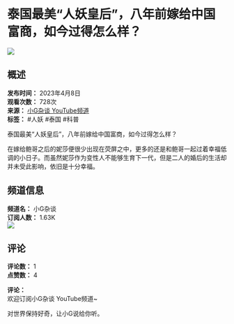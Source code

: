 # 泰国最美“人妖皇后”，八年前嫁给中国富商，如今过得怎么样？

![](https://i.ytimg.com/an/EBiBrguhAY9_o1fr1lhZ9A/featured_channel.jpg?v=6284b682)

## 概述

**发布时间：** 2023年4月8日  
**观看次数：** 728次  
**来源：** [小G杂谈 YouTube频道](https://www.youtube.com/channel/UCEBiBrguhAY9_o1fr1lhZ9A?sub_confirmation=1)  
**标签：** #人妖 #泰国 #科普

泰国最美“人妖皇后”，八年前嫁给中国富商，如今过得怎么样？

在嫁给鲍哥之后的妮莎便很少出现在荧屏之中，更多的还是和鲍哥一起过着幸福低调的小日子。而虽然妮莎作为变性人不能够生育下一代，但是二人的婚后的生活却并未受此影响，依旧是十分幸福。

## 频道信息

**频道名：** 小G杂谈  
**订阅人数：** 1.63K  
![](https://yt3.ggpht.com/tOr5KDsXObQA1AK0dz12WatZpRM_psZWRq7zkdck0CdTJUdCI-n-wpSzkTLrVjCIpGrIoR0xbg=s48-c-k-c0x00ffffff-no-rj)

## 评论

**评论数：** 1  
**点赞数：** 4  

**评论：**  
欢迎订阅小G杂谈 YouTube频道~

对世界保持好奇，让小G说给你听。
<!-- tcd_original_link https://m.youtube.com/watch?v=OAOzauJcO7U -->
